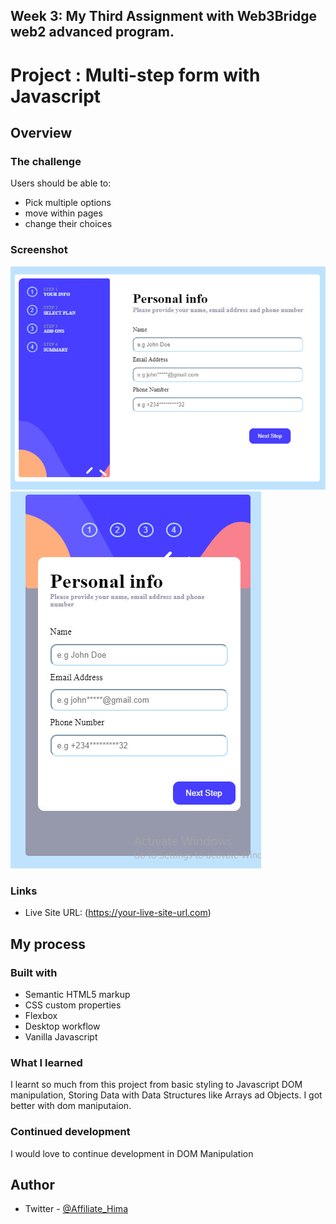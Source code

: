 ## Week 3: My Third Assignment with Web3Bridge web2 advanced program.

# Project : Multi-step form with Javascript

## Overview

### The challenge

Users should be able to:

- Pick multiple options
- move within pages
- change their choices

### Screenshot

![](./desktop-screenshot.jpg)
![](./mobile-screenshot.jpg)

### Links

- Live Site URL: (https://your-live-site-url.com)

## My process

### Built with

- Semantic HTML5 markup
- CSS custom properties
- Flexbox
- Desktop workflow
- Vanilla Javascript

### What I learned

I learnt so much from this project from basic styling to Javascript DOM manipulation, Storing Data with Data Structures like Arrays ad Objects. I got better with dom maniputaion.


### Continued development

I would love to continue development in DOM Manipulation

## Author

- Twitter - [@Affiliate_Hima](https://www.twitter.com/Affiliate_Hima)
